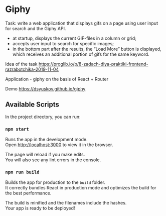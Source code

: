 # Giphy

Task: write a web application that displays gifs on a page using user input for search and the Giphy API.

+ at startup, displays the current GIF-files in a column or grid;
+ accepts user input to search for specific images;
+ in the bottom part after the results, the “Load More” button is displayed, which receives an additional portion of gifs for the same keyword.

Idea of ​​the task https://proglib.io/p/8-zadach-dlya-praktiki-frontend-razrabotchika-2019-11-04

Application - giphy on the basis of React + Router

Demo https://dsyuskov.github.io/giphy

## Available Scripts

In the project directory, you can run:

### `npm start`

Runs the app in the development mode.<br>
Open [http://localhost:3000](http://localhost:3000) to view it in the browser.

The page will reload if you make edits.<br>
You will also see any lint errors in the console.

### `npm run build`

Builds the app for production to the `build` folder.<br>
It correctly bundles React in production mode and optimizes the build for the best performance.

The build is minified and the filenames include the hashes.<br>
Your app is ready to be deployed!
